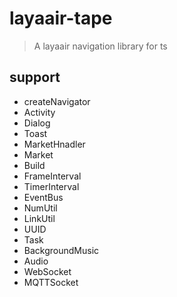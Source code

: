 # layaair-tape
> A layaair navigation library for ts

## support
* createNavigator
* Activity
* Dialog
* Toast
* MarketHnadler
* Market
* Build
* FrameInterval
* TimerInterval
* EventBus
* NumUtil
* LinkUtil
* UUID
* Task
* BackgroundMusic
* Audio
* WebSocket
* MQTTSocket
